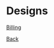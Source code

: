 # Designs

[Billing](https://github.com/hmislk/hmis/wiki/Bills-Orders-System-OOP-Design)


[Back](https://github.com/hmislk/hmis/wiki/Design-Documentation)